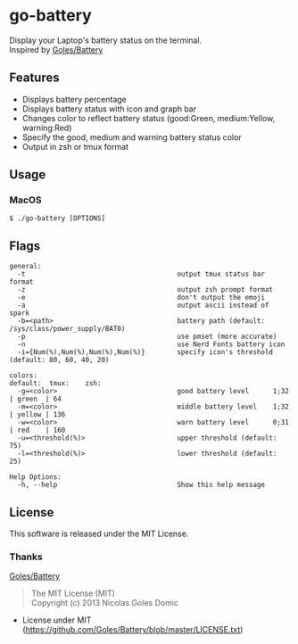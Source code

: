 # go-battery
Display your Laptop's battery status on the terminal.  
Inspired by [Goles/Battery](https://github.com/Goles/Battery)  

## Features
* Displays battery percentage
* Displays battery status with icon and graph bar
* Changes color to reflect battery status (good:Green, medium:Yellow, warning:Red)
* Specify the good, medium and warning battery status color
* Output in zsh or tmux format

## Usage
### MacOS
```
$ ./go-battery [OPTIONS]
```

## Flags
```
general:
  -t                                      output tmux status bar format
  -z                                      output zsh prompt format
  -e                                      don't output the emoji
  -a                                      output ascii instead of spark
  -b=<path>                               battery path (default: /sys/class/power_supply/BAT0)
  -p                                      use pmset (more accurate)
  -n                                      use Nerd Fonts battery icon
  -i={Num(%),Num(%),Num(%),Num(%)}        specify icon's threshold (default: 80, 60, 40, 20)

colors:                                                           default:  tmux:    zsh:
  -g=<color>                              good battery level      1;32    | green  | 64
  -m=<color>                              middle battery level    1;32    | yellow | 136
  -w=<color>                              warn battery level      0;31    | red    | 160
  -u=<threshold(%)>                       upper threshold (default: 75)
  -l=<threshold(%)>                       lower threshold (default: 25)

Help Options:
  -h, --help                              Show this help message
```

## License
This software is released  under the MIT License.  

### Thanks
[Goles/Battery](https://github.com/Goles/Battery)  
>The MIT License (MIT)  
>Copyright (c) 2013 Nicolas Goles Domic  
- License under MIT (https://github.com/Goles/Battery/blob/master/LICENSE.txt)
